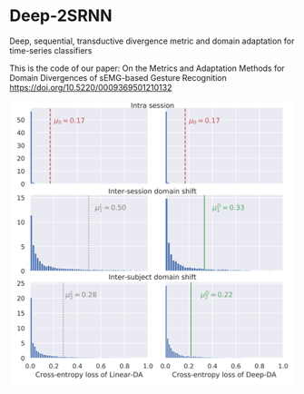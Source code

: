 # Deep-2SRNN
Deep, sequential, transductive divergence metric and domain adaptation for time-series classifiers

This is the code of our paper:
On the Metrics and Adaptation Methods for Domain Divergences of sEMG-based Gesture Recognition
https://doi.org/10.5220/0009369501210132

[![N|Solid](divergences-5.png)](https://doi.org/10.5220/0009369501210132)
